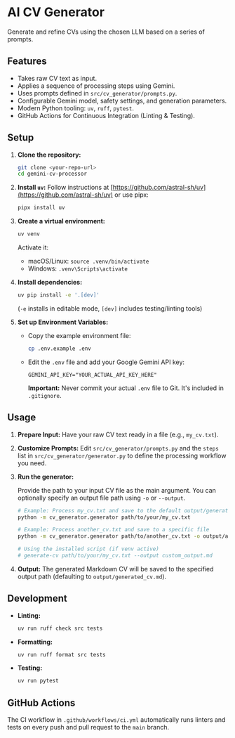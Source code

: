 # AI CV Generator

Generate and refine CVs using the chosen LLM based on a series of prompts.

## Features

* Takes raw CV text as input.
* Applies a sequence of processing steps using Gemini.
* Uses prompts defined in `src/cv_generator/prompts.py`.
* Configurable Gemini model, safety settings, and generation parameters.
* Modern Python tooling: `uv`, `ruff`, `pytest`.
* GitHub Actions for Continuous Integration (Linting & Testing).

## Setup

1. **Clone the repository:**

    ```bash
    git clone <your-repo-url>
    cd gemini-cv-processor
    ```

2. **Install `uv`:**
    Follow instructions at [https://github.com/astral-sh/uv](https://github.com/astral-sh/uv) or use pipx:

    ```bash
    pipx install uv
    ```

3. **Create a virtual environment:**

    ```bash
    uv venv
    ```

    Activate it:
    * macOS/Linux: `source .venv/bin/activate`
    * Windows: `.venv\Scripts\activate`

4. **Install dependencies:**

    ```bash
    uv pip install -e '.[dev]'
    ```

    (`-e` installs in editable mode, `[dev]` includes testing/linting tools)

5. **Set up Environment Variables:**
    * Copy the example environment file:

        ```bash
        cp .env.example .env
        ```

    * Edit the `.env` file and add your Google Gemini API key:

        ```env
        GEMINI_API_KEY="YOUR_ACTUAL_API_KEY_HERE"
        ```

        **Important:** Never commit your actual `.env` file to Git. It's included in `.gitignore`.

## Usage

1. **Prepare Input:** Have your raw CV text ready in a file (e.g., `my_cv.txt`).

2. **Customize Prompts:** Edit `src/cv_generator/prompts.py` and the `steps` list in `src/cv_generator/generator.py` to define the processing workflow you need.

3. **Run the generator:**

    Provide the path to your input CV file as the main argument. You can optionally specify an output file path using `-o` or `--output`.

    ```bash
    # Example: Process my_cv.txt and save to the default output/generated_cv.md
    python -m cv_generator.generator path/to/your/my_cv.txt

    # Example: Process another_cv.txt and save to a specific file
    python -m cv_generator.generator path/to/another_cv.txt -o output/another_cv_processed.md

    # Using the installed script (if venv active)
    # generate-cv path/to/your/my_cv.txt --output custom_output.md
    ```

4. **Output:** The generated Markdown CV will be saved to the specified output path (defaulting to `output/generated_cv.md`).

## Development

* **Linting:**

    ```bash
    uv run ruff check src tests
    ```

* **Formatting:**

    ```bash
    uv run ruff format src tests
    ```

* **Testing:**

    ```bash
    uv run pytest
    ```

## GitHub Actions

The CI workflow in `.github/workflows/ci.yml` automatically runs linters and tests on every push and pull request to the `main` branch.
